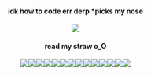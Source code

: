 <h4 align="center">idk how to code err derp *picks my nose</h4>

<p align="center"> <image src="8a22f273635e17d1fab3d9d4954953cc.gif">
<h4 align="center">read my straw o_O</h4>
<p align="center"> <image src="yaoi.jpg"><image src="re4logo.gif"><image src="re4.png"><image src="stars.webp"><image src="silenthill.jpg"><image src="silenthill3.gif"><image src="thanos.webp"><image src="i love yaoi.png"><image src="oh god.gif"><image src="funger.png"><image src="cahara.png"><image src="ragnvaldr.png"><image src="enki.png"><image src="darce.png">
